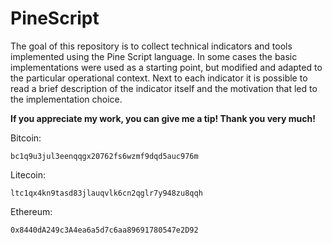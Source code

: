 # PineScript

The goal of this repository is to collect technical indicators and tools implemented using the Pine Script language.
In some cases the basic implementations were used as a starting point, but modified and adapted to the particular operational context.
Next to each indicator it is possible to read a brief description of the indicator itself and the motivation that led to the implementation choice.

**If you appreciate my work, you can give me a tip! Thank you very much!**

Bitcoin:
```
bc1q9u3jul3eenqqgx20762fs6wzmf9dqd5auc976m
```
Litecoin:
```
ltc1qx4kn9tasd83jlauqvlk6cn2qglr7y948zu8qqh
```
Ethereum:
```
0x8440dA249c3A4ea6a5d7c6aa89691780547e2D92
```

